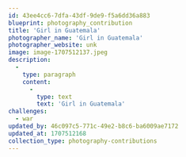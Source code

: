 ```yaml
---
id: 43ee4cc6-7dfa-43df-9de9-f5a6dd36a883
blueprint: photography_contribution
title: 'Girl in Guatemala'
photographer_name: 'Girl in Guatemala'
photographer_website: unk
image: image-1707512137.jpeg
description:
  -
    type: paragraph
    content:
      -
        type: text
        text: 'Girl in Guatemala'
challenges:
  - war
updated_by: 46c097c5-771c-49e2-b8c6-ba6009ae7172
updated_at: 1707512168
collection_type: photography-contributions
---
```

